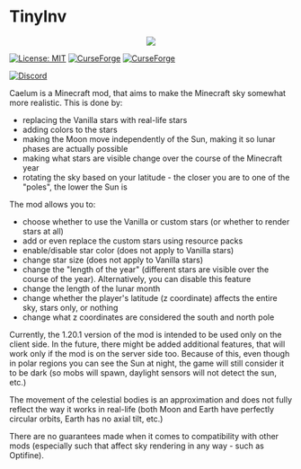 # TinyInv 

<p align="center"><img src="https://i.postimg.cc/yNRq8w6w/caelum.png"></p>

[![License: MIT](https://img.shields.io/badge/License-MIT-yellow.svg)](https://opensource.org/licenses/MIT)
[![CurseForge](https://cf.way2muchnoise.eu/556708.svg)](https://www.curseforge.com/minecraft/mc-mods/caelum)
[![CurseForge](https://cf.way2muchnoise.eu/versions/For%20MC_556708_all.svg)](https://www.curseforge.com/minecraft/mc-mods/caelum)

[![Discord](https://img.shields.io/discord/765992108602687558.svg?style=for-the-badge)](https://discord.gg/sJQWn8p)


Caelum is a Minecraft mod, that aims to make the Minecraft sky somewhat more realistic. This is done by:
* replacing the Vanilla stars with real-life stars
* adding colors to the stars
* making the Moon move independently of the Sun, making it so lunar phases are actually possible
* making what stars are visible change over the course of the Minecraft year
* rotating the sky based on your latitude - the closer you are to one of the "poles", the lower the Sun is

The mod allows you to:
* choose whether to use the Vanilla or custom stars (or whether to render stars at all)
* add or even replace the custom stars using resource packs
* enable/disable star color (does not apply to Vanilla stars)
* change star size (does not apply to Vanilla stars)
* change the "length of the year" (different stars are visible over the course of the year). Alternatively, you can disable this feature
* change the length of the lunar month
* change whether the player's latitude (z coordinate) affects the entire sky, stars only, or nothing
* change what z coordinates are considered the south and north pole

Currently, the 1.20.1 version of the mod is intended to be used only on the client side. In the future, there might be added additional features, that will work only if the mod is on the server side too.
Because of this, even though in polar regions you can see the Sun at night, the game will still consider it to be dark (so mobs will spawn, daylight sensors will not detect the sun, etc.)

The movement of the celestial bodies is an approximation and does not fully reflect the way it works in real-life (both Moon and Earth have perfectly circular orbits, Earth has no axial tilt, etc.)

There are no guarantees made when it comes to compatibility with other mods (especially such that affect sky rendering in any way - such as Optifine).
